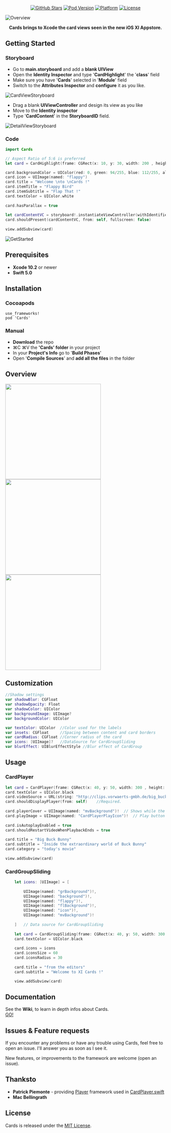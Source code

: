 <p align="center">
    <a href="https://github.com/PaoloCuscela/Cards/stargazers">
        <img src="https://img.shields.io/github/stars/PaoloCuscela/Cards.svg"
            alt="GitHub Stars"></a>
    <a href="http://cocoadocs.org/docsets/Cards/">
        <img src="https://img.shields.io/cocoapods/v/Cards.svg?style=flat"
            alt="Pod Version"></a>
    <a href="http://cocoadocs.org/docsets/Cards">
        <img src="https://img.shields.io/cocoapods/p/Cards.svg?style=flat"
            alt="Platform"></a>
    <a href="https://github.com/PaoloCuscela/Cards/blob/master/LICENSE">
        <img src="https://img.shields.io/github/license/PaoloCuscela/Cards.svg"
            alt="License"></a>
</p>

![Overview](https://raw.githubusercontent.com/PaoloCuscela/Cards/master/Images/Header.png)

<p align="center"> <b>Cards brings to Xcode the card views seen in the new iOS XI Appstore. </b></p> 

## Getting Started

### Storyboard
- Go to **main.storyboard** and add a **blank UIView**
- Open the **Identity Inspector** and type '**CardHighlight**' the '**class**' field
- Make sure you have '**Cards**' selected in '**Module**' field
- Switch to the **Attributes Inspector** and **configure** it as you like. 

![CardViewStoryboard](https://raw.githubusercontent.com/PaoloCuscela/Cards/master/Images/CardViewStoryboard.png)

* Drag a blank **UIViewController** and design its view as you like
* Move to the **Identity inspector** 
* Type '**CardContent**' in the **StoryboardID** field.

![DetailViewStoryboard](https://raw.githubusercontent.com/PaoloCuscela/Cards/master/Images/DetailViewStoryboard.png)

### Code
```swift
import Cards

// Aspect Ratio of 5:6 is preferred
let card = CardHighlight(frame: CGRect(x: 10, y: 30, width: 200 , height: 240))

card.backgroundColor = UIColor(red: 0, green: 94/255, blue: 112/255, alpha: 1)
card.icon = UIImage(named: "flappy")
card.title = "Welcome \nto \nCards !"
card.itemTitle = "Flappy Bird"
card.itemSubtitle = "Flap That !"
card.textColor = UIColor.white
    
card.hasParallax = true
    
let cardContentVC = storyboard!.instantiateViewController(withIdentifier: "CardContent")
card.shouldPresent(cardContentVC, from: self, fullscreen: false)
    
view.addSubview(card)
```

![GetStarted](https://raw.githubusercontent.com/PaoloCuscela/Cards/master/Images/GetStarted.png)

## Prerequisites

- **Xcode 10.2** or newer
- **Swift 5.0**

## Installation

### Cocoapods
```
use_frameworks!
pod 'Cards'
```
### Manual
- **Download** the repo
- ⌘C ⌘V the **'Cards' folder** in your project
- In your **Project's Info** go to '**Build Phases**'
- Open '**Compile Sources**' and **add all the files** in the folder

## Overview

<p float="left">
    <img src="https://raw.githubusercontent.com/PaoloCuscela/Cards/master/Images/CardPlayer.gif" width="300">
    <img src="https://raw.githubusercontent.com/PaoloCuscela/Cards/master/Images/CardGroupSliding.gif" width="300">
    <img src="https://raw.githubusercontent.com/PaoloCuscela/Cards/master/Images/DetailView.gif" width="300">
</p>

## Customization

```swift
//Shadow settings
var shadowBlur: CGFloat
var shadowOpacity: Float
var shadowColor: UIColor
var backgroundImage: UIImage?
var backgroundColor: UIColor

var textColor: UIColor 	//Color used for the labels
var insets: CGFloat 	//Spacing between content and card borders
var cardRadius: CGFloat //Corner radius of the card
var icons: [UIImage]? 	//DataSource for CardGroupSliding
var blurEffect: UIBlurEffectStyle //Blur effect of CardGroup
```

## Usage

### CardPlayer
```swift
let card = CardPlayer(frame: CGRect(x: 40, y: 50, width: 300 , height: 360))
card.textColor = UIColor.black
card.videoSource = URL(string: "http://clips.vorwaerts-gmbh.de/big_buck_bunny.mp4")
card.shouldDisplayPlayer(from: self)    //Required. 
        
card.playerCover = UIImage(named: "mvBackground")!  // Shows while the player is loading
card.playImage = UIImage(named: "CardPlayerPlayIcon")!  // Play button icon
        
card.isAutoplayEnabled = true
card.shouldRestartVideoWhenPlaybackEnds = true
        
card.title = "Big Buck Bunny"
card.subtitle = "Inside the extraordinary world of Buck Bunny"
card.category = "today's movie"
        
view.addSubview(card)
```

### CardGroupSliding
```swift
    let icons: [UIImage] = [    
    
        UIImage(named: "grBackground")!,
        UIImage(named: "background")!,
        UIImage(named: "flappy")!,
        UIImage(named: "flBackground")!,
        UIImage(named: "icon")!,
        UIImage(named: "mvBackground")!
    
    ]   // Data source for CardGroupSliding
    
    let card = CardGroupSliding(frame: CGRect(x: 40, y: 50, width: 300 , height: 360))
    card.textColor = UIColor.black
    
    card.icons = icons
    card.iconsSize = 60
    card.iconsRadius = 30
    
    card.title = "from the editors"
    card.subtitle = "Welcome to XI Cards !"

    view.addSubview(card)
```

## Documentation

See the **Wiki**, to learn in depth infos about Cards.  
[GO!](https://github.com/PaoloCuscela/Cards/wiki) 

## Issues & Feature requests

If you encounter any problems or have any trouble using Cards, feel free to open an issue. I'll answer you as soon as I see it.

New features, or improvements to the framework are welcome (open an issue).

## Thanksto

- **Patrick Piemonte** - providing [Player](https://github.com/piemonte/Player) framework used in [CardPlayer.swift](https://raw.githubusercontent.com/PaoloCuscela/Cards/master/Cards/CardPlayer.swift)
- **Mac Bellingrath** 

## License

Cards is released under the [MIT License](LICENSE).
